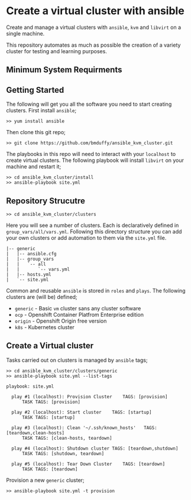# Create a virtual cluster with ansible

Create and manage a virtual clusters with `ansible`, `kvm` and `libvirt` on a
single machine.

This repository automates as much as possible the creation of a variety cluster
for testing and learning purposes.

## Minimum System Requirments

## Getting Started

The following will get you all the software you need to start creating
clusters. First install `ansible`;
```
>> yum install ansible
```
Then clone this git repo;
```
>> git clone https://github.com/bmduffy/ansible_kvm_cluster.git
```
The playbooks in this repo will need to interact with your `localhost` to
create virtual clusters. The following playbook will install `libvirt` on your
machine and restart it;
```
>> cd ansible_kvm_cluster/install
>> ansible-playbook site.yml
```

## Repository Strucutre

```
>> cd ansible_kvm_cluster/clusters
```
Here you will see a number of clusters. Each is declaratively defined in
`group_vars/all/vars.yml`. Following this directory structure you can add
your own clusters or add automation to them via the `site.yml` file.

```
|-- generic
|   |-- ansible.cfg
|   |-- group_vars
|   |   `-- all
|   |       `-- vars.yml
|   |-- hosts.yml
|   `-- site.yml
```

Common and reusable `ansible` is stored in `roles` and `plays`. The following
clusters are (will be) defined;

* `generic` - Basic `vm` cluster sans any cluster software
* `ocp` - Openshift Container Platfrom Enterprise edition
* `origin` - Openshift Origin free version
* `k8s` - Kubernetes cluster

## Create a Virtual cluster

Tasks carried out on clusters is managed by `ansible` tags;
```
>> cd ansible_kvm_cluster/clusters/generic
>> ansible-playbook site.yml --list-tags

playbook: site.yml

  play #1 (localhost): Provision Cluster	TAGS: [provision]
      TASK TAGS: [provision]

  play #2 (localhost): Start cluster	TAGS: [startup]
      TASK TAGS: [startup]

  play #3 (localhost): Clean '~/.ssh/known_hosts'	TAGS: [teardown,clean-hosts]
      TASK TAGS: [clean-hosts, teardown]

  play #4 (localhost): Shutdown cluster	TAGS: [teardown,shutdown]
      TASK TAGS: [shutdown, teardown]

  play #5 (localhost): Tear Down Cluster	TAGS: [teardown]
      TASK TAGS: [teardown]
```

Provision a new `generic` cluster;
```
>> ansible-playbook site.yml -t provision
```
